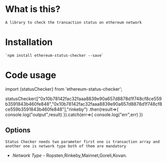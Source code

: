 # What is this?
    A library to check the transaction status on ethereum network

# Installation
    `npm install ethereum-status-checker --save`

# Code usage
import {statusChecker} from 'ethereum-status-checker';

 statusChecker(["0x10b78142fac32faaa8839e90a657d8878d1f748cf8ce559b3591843b460fe848","0x10b78142fac32faaa8839e90a657d8878d1f748cf8ce559b3591843b460fe848"],"rinkeby")
.then(result=>{
    console.log("output",result)
}).catch(err=>{
    console.log("err",err)
})

## Options

    Status Checker needs two parameter first one is transaction array and another one is network type both of them are mandatory

- *Network Type* - Ropsten,Rinkeby,Mainnet,Goreli,Kovan.



